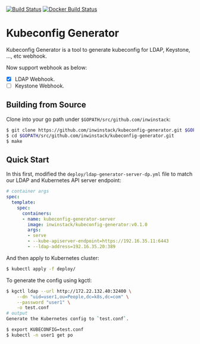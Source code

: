 [![Build Status](https://travis-ci.org/inwinstack/kubeconfig-generator.svg?branch=master)](https://travis-ci.org/inwinstack/kubeconfig-generator) [![Docker Build Status](https://img.shields.io/docker/build/inwinstack/kubeconfig-generator.svg)](https://hub.docker.com/r/inwinstack/kubeconfig-generator/)
# Kubeconfig Generator
Kubeconfig Generator is a tool to generate kubeconfig for LDAP, Keystone, ..., etc webhook.

Now support webhook as below:
* [x] LDAP Webhook.
* [ ] Keystone Webhook. 

## Building from Source
Clone into your go path under `$GOPATH/src/github.com/inwinstack`:
```sh
$ git clone https://github.com/inwinstack/kubeconfig-generator.git $GOPATH/src/github.com/inwinstack/kubeconfig-generator.git
$ cd $GOPATH/src/github.com/inwinstack/kubeconfig-generator.git
$ make
```

## Quick Start
In this first, modified the `deploy/ldap-generator-server-dp.yml` file to match our LDAP and Kubernetes API server endpoint:
```yml
# container args
spec:
  template:
    spec:
      containers:
      - name: kubeconfig-generator-server
        image: inwinstack/kubeconfig-generator:v0.1.0
        args:
        - serve
        - --kube-apiserver-endpoint=https://192.16.35.11:6443
        - --ldap-address=192.16.35.20:389
```

And then apply to Kubernetes cluster:
```sh
$ kubectl apply -f deploy/
```

To generate the config using kgctl:
```sh
$ kgctl ldap --url http://172.22.132.40:32400 \
    --dn "uid=user1,ou=People,dc=k8s,dc=com" \
    --password "user1" \
    -o test.conf
# output
Generate the Kubernetes config to `test.conf`.

$ export KUBECONFIG=test.conf
$ kubectl -n user1 get po
```